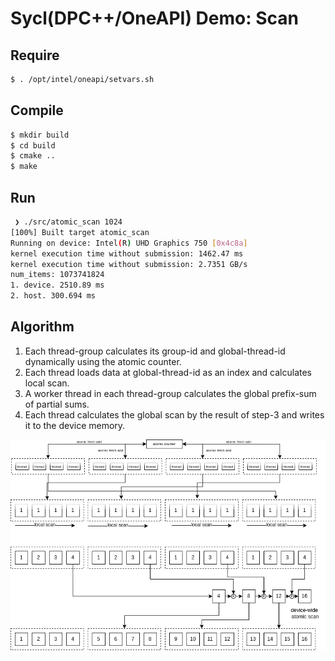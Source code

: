 # Sycl(DPC++/OneAPI) Demo: Scan

## Require

```sh
$ . /opt/intel/oneapi/setvars.sh
```

## Compile

```sh
$ mkdir build
$ cd build
$ cmake ..
$ make
```

## Run

```sh
 ❯ ./src/atomic_scan 1024
[100%] Built target atomic_scan
Running on device: Intel(R) UHD Graphics 750 [0x4c8a]
kernel execution time without submission: 1462.47 ms
kernel execution time without submission: 2.7351 GB/s
num_items: 1073741824
1. device. 2510.89 ms
2. host. 300.694 ms
```

## Algorithm

1. Each thread-group calculates its group-id and global-thread-id dynamically using the atomic counter.
2. Each thread loads data at global-thread-id as an index and calculates local scan.
3. A worker thread in each thread-group calculates the global prefix-sum of partial sums.
4. Each thread calculates the global scan by the result of step-3 and writes it to the device memory.

![atomic_scan](./image/atomic_scan.drawio.png)

